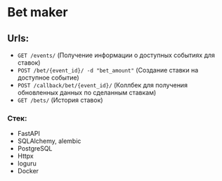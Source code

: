 # Bet maker

## Urls:
- `GET /events/` (Получение информации о доступных событиях для ставок)
- `POST /bet/{event_id}/ -d "bet_amount"` (Создание ставки на доступное событие)
- `POST /callback/bet/{event_id}/` (Коллбек для получения обновленных данных по сделанным ставкам)
- `GET /bets/` (История ставок)

### Стек:
- FastAPI
- SQLAlchemy, alembic
- PostgreSQL
- Httpx
- loguru
- Docker
